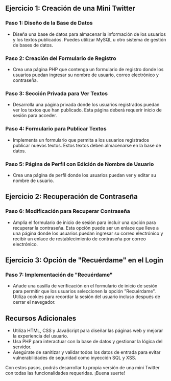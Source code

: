 ## Ejercicio 1: Creación de una Mini Twitter

### Paso 1: Diseño de la Base de Datos

- Diseña una base de datos para almacenar la información de los usuarios y los textos publicados. Puedes utilizar MySQL u otro sistema de gestión de bases de datos.

### Paso 2: Creación del Formulario de Registro

- Crea una página PHP que contenga un formulario de registro donde los usuarios puedan ingresar su nombre de usuario, correo electrónico y contraseña.

### Paso 3: Sección Privada para Ver Textos

- Desarrolla una página privada donde los usuarios registrados puedan ver los textos que han publicado. Esta página deberá requerir inicio de sesión para acceder.

### Paso 4: Formulario para Publicar Textos

- Implementa un formulario que permita a los usuarios registrados publicar nuevos textos. Estos textos deben almacenarse en la base de datos.

### Paso 5: Página de Perfil con Edición de Nombre de Usuario

- Crea una página de perfil donde los usuarios puedan ver y editar su nombre de usuario.

## Ejercicio 2: Recuperación de Contraseña

### Paso 6: Modificación para Recuperar Contraseña

- Amplía el formulario de inicio de sesión para incluir una opción para recuperar la contraseña. Esta opción puede ser un enlace que lleve a una página donde los usuarios puedan ingresar su correo electrónico y recibir un enlace de restablecimiento de contraseña por correo electrónico.

## Ejercicio 3: Opción de "Recuérdame" en el Login

### Paso 7: Implementación de "Recuérdame"

- Añade una casilla de verificación en el formulario de inicio de sesión para permitir que los usuarios seleccionen la opción "Recuérdame". Utiliza cookies para recordar la sesión del usuario incluso después de cerrar el navegador.

## Recursos Adicionales

- Utiliza HTML, CSS y JavaScript para diseñar las páginas web y mejorar la experiencia del usuario.
- Usa PHP para interactuar con la base de datos y gestionar la lógica del servidor.
- Asegúrate de sanitizar y validar todos los datos de entrada para evitar vulnerabilidades de seguridad como inyección SQL y XSS.

Con estos pasos, podrás desarrollar tu propia versión de una mini Twitter con todas las funcionalidades requeridas. ¡Buena suerte!
